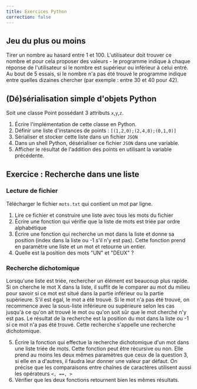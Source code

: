 ```yaml
---
title: Exercices Python
correction: false
---
```


## Jeu du plus ou moins

Tirer un nombre au hasard entre 1 et 100. L'utilisateur doit trouver ce nombre et pour cela proposer des valeurs - le programme indique à chaque réponse de l'utilisateur si le nombre est supérieur ou inférieur à celui entré.
Au bout de 5 essais, si le nombre n'a pas été trouvé le programme indique entre quelles dizaines chercher (par exemple : entre 30 et 40 pour 42).

## (Dé)sérialisation simple d'objets Python

Soit une classe Point possédant 3 attributs `x`,`y`,`z`.

1. Écrire l'implémentation de cette classe en Python.
2. Définir une liste d'instances de points : `[(1,2,0);(2,4,8);(0,1,0)]`
3. Sérialiser et stocker cette liste dans un fichier `JSON`
4. Dans un shell Python, désérialiser ce fichier `JSON` dans une variable.
5. Afficher le résultat de l'addition des points en utilisant la variable précédente.

## Exercice : Recherche dans une liste

### Lecture de fichier

Télécharger le fichier `mots.txt` qui contient un mot par ligne.

1. Lire ce fichier et construire une liste avec tous les mots du fichier
2. Écrire une fonction qui vérifie que la liste de mots est triée par ordre alphabétique
3. Écrire une fonction qui recherche un mot dans la liste et donne sa position (index dans la liste ou -1 s'il n'y est pas). Cette fonction prend en paramètre une liste et un mot et retourne un entier.
4. Quelle est la position des mots "UN" et "DEUX" ?

### Recherche dichotomique

Lorsqu'une liste est triée, rechercher un élément est beaucoup plus rapide. Si on cherche le mot X dans la liste, il suffit de le comparer au mot du milieu pour savoir si ce mot est situé dans la partie inférieur ou la partie supérieure. S'il est égal, le mot a été trouvé. Si le mot n'a pas été trouvé, on recommence avec la sous-liste inférieure ou supérieure selon les cas jusqu'à ce qu'on ait trouvé le mot ou qu'on soit sûr que le mot cherché n'y est pas. Le résultat de la recherche est la position du mot dans la liste ou -1 si ce mot n'a pas été trouvé. Cette recherche s'appelle une recherche dichotomique.

5. Écrire la fonction qui effectue la recherche dichotomique d'un mot dans une liste triée de mots. Cette fonction peut être récursive ou non. Elle prend au moins les deux mêmes paramètres que ceux de la question 3, si elle en a d'autres, il faudra leur donner une valeur par défaut. On précise que les comparaisons entre chaînes de caractères utilisent aussi les opérateurs `<, ==, >`
6. Vérifier que les deux fonctions retournent bien les mêmes résultats.

